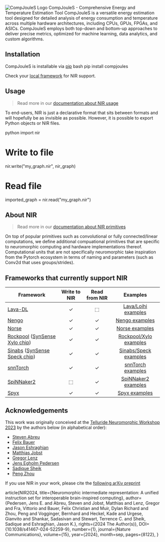 <picture> <source media="(prefers-color-scheme: dark)" srcset="https://github.com/yourusername/CompJouleS/raw/main/docs/logo_dark.png"> <img alt="CompJouleS Logo" src="https://github.com/yourusername/CompJouleS/raw/main/docs/logo_light.png"> </picture>
CompJouleS - Comprehensive Energy and Temperature Estimation Tool
CompJouleS is a versatile energy estimation tool designed for detailed analysis of energy consumption and temperature across multiple hardware architectures, including CPUs, GPUs, FPGAs, and ASICs. CompJouleS employs both top-down and bottom-up approaches to deliver precise metrics, optimized for machine learning, data analytics, and custom algorithms.


## Installation
CompJouleS is installable via [pip](https://pypi.org/)
bash 
pip install compjoules


Check your [local framework]([https://neuroir.org/docs](https://neuroir.org/docs/support.html)) for NIR support.

## Usage
> Read more in our [documentation about NIR usage](https://neuroir.org/docs)

To end-users, NIR is just a declarative format that sits between formats and will hopefully be as invisible as possible.
However, it is possible to export Python objects or NIR files.

python
import nir
# Write to file
nir.write("my_graph.nir", nir_graph) 

# Read file
imported_graph = nir.read("my_graph.nir")


## About NIR
> Read more in our [documentation about NIR primitives](https://neuroir.org/docs/primitives.html)

On top of popular primitives such as convolutional or fully connected/linear computations, we define additional compuational primitives that are specific to neuromorphic computing and hardware implementations thereof. 
Computational units that are not specifically neuromorphic take inspiration from the Pytorch ecosystem in terms of naming and parameters (such as Conv2d that uses groups/strides).


## Frameworks that currently support NIR

| **Framework** | **Write to NIR** | **Read from NIR** | **Examples** |
| --------------- | :--: | :--: | :------: |
| [Lava-DL](https://github.com/lava-nc/lava-dl) | ✓ | ⬚ | [Lava/Loihi examples](https://neuroir.org/docs/examples/lava/nir-conversion.html) |
| [Nengo](https://nengo.ai) | ✓ | ✓ | [Nengo examples](https://neuroir.org/docs/examples/nengo/nir-conversion.html) |
| [Norse](https://github.com/norse/norse) | ✓ | ✓ | [Norse examples](https://neuroir.org/docs/examples/norse/nir-conversion.html) |
| [Rockpool](https://rockpool.ai) ([SynSense Xylo chip](https://www.synsense.ai/products/xylo/)) | ✓ | ✓ | [Rockpool/Xylo examples](https://neuroir.org/docs/examples/rockpool/nir-conversion.html)
| [Sinabs](https://sinabs.readthedocs.io) ([SynSense Speck chip](https://www.synsense.ai/products/speck-2/)) | ✓ | ✓ | [Sinabs/Speck examples](https://neuroir.org/docs/examples/sinabs/nir-conversion.html) |
| [snnTorch](https://github.com/jeshraghian/snntorch/) | ✓ | ✓ | [snnTorch examples](https://neuroir.org/docs/examples/snntorch/nir-conversion.html) |
| [SpiNNaker2](https://spinncloud.com/portfolio/spinnaker2/) | ⬚ | ✓ | [SpiNNaker2 examples](https://neuroir.org/docs/examples/spinnaker2/import.html) |
| [Spyx](https://github.com/kmheckel/spyx) | ✓ | ✓ | [Spyx examples](https://neuroir.org/docs/examples/spyx/conversion.html)


## Acknowledgements
This work was originally conceived at the [Telluride Neuromorphic Workshop 2023](tellurideneuromorphic.org) by the authors below (in alphabetical order):
* [Steven Abreu](https://github.com/stevenabreu7)
* [Felix Bauer](https://github.com/bauerfe)
* [Jason Eshraghian](https://github.com/jeshraghian)
* [Matthias Jobst](https://github.com/matjobst)
* [Gregor Lenz](https://github.com/biphasic)
* [Jens Egholm Pedersen](https://github.com/jegp)
* [Sadique Sheik](https://github.com/sheiksadique)
* [Peng Zhou](https://github.com/pengzhouzp)

If you use NIR in your work, please cite the [following arXiv preprint](https://arxiv.org/abs/2311.14641)

article{NIR2024, 
    title={Neuromorphic intermediate representation: A unified instruction set for interoperable brain-inspired computing}, 
    author={Pedersen, Jens E. and Abreu, Steven and Jobst, Matthias and Lenz, Gregor and Fra, Vittorio and Bauer, Felix Christian and Muir, Dylan Richard and Zhou, Peng and Vogginger, Bernhard and Heckel, Kade and Urgese, Gianvito and Shankar, Sadasivan and Stewart, Terrence C. and Sheik, Sadique and Eshraghian, Jason K.}, 
    rights={2024 The Author(s)},
    DOI={10.1038/s41467-024-52259-9}, 
    number={1},
    journal={Nature Communications}, 
    volume={15},
    year={2024}, 
    month=sep, 
    pages={8122},
}
